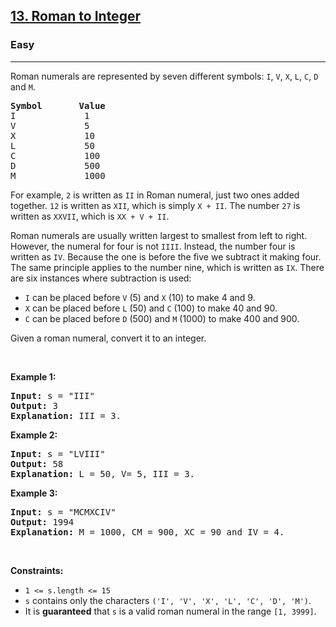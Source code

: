 <h2><a href="https://leetcode.com/problems/roman-to-integer/">13. Roman to Integer</a></h2><h3>Easy</h3><hr><div style="user-select: auto;"><p style="user-select: auto;">Roman numerals are represented by seven different symbols:&nbsp;<code style="user-select: auto;">I</code>, <code style="user-select: auto;">V</code>, <code style="user-select: auto;">X</code>, <code style="user-select: auto;">L</code>, <code style="user-select: auto;">C</code>, <code style="user-select: auto;">D</code> and <code style="user-select: auto;">M</code>.</p>

<pre style="user-select: auto;"><strong style="user-select: auto;">Symbol</strong>       <strong style="user-select: auto;">Value</strong>
I             1
V             5
X             10
L             50
C             100
D             500
M             1000</pre>

<p style="user-select: auto;">For example,&nbsp;<code style="user-select: auto;">2</code> is written as <code style="user-select: auto;">II</code>&nbsp;in Roman numeral, just two ones added together. <code style="user-select: auto;">12</code> is written as&nbsp;<code style="user-select: auto;">XII</code>, which is simply <code style="user-select: auto;">X + II</code>. The number <code style="user-select: auto;">27</code> is written as <code style="user-select: auto;">XXVII</code>, which is <code style="user-select: auto;">XX + V + II</code>.</p>

<p style="user-select: auto;">Roman numerals are usually written largest to smallest from left to right. However, the numeral for four is not <code style="user-select: auto;">IIII</code>. Instead, the number four is written as <code style="user-select: auto;">IV</code>. Because the one is before the five we subtract it making four. The same principle applies to the number nine, which is written as <code style="user-select: auto;">IX</code>. There are six instances where subtraction is used:</p>

<ul style="user-select: auto;">
	<li style="user-select: auto;"><code style="user-select: auto;">I</code> can be placed before <code style="user-select: auto;">V</code> (5) and <code style="user-select: auto;">X</code> (10) to make 4 and 9.&nbsp;</li>
	<li style="user-select: auto;"><code style="user-select: auto;">X</code> can be placed before <code style="user-select: auto;">L</code> (50) and <code style="user-select: auto;">C</code> (100) to make 40 and 90.&nbsp;</li>
	<li style="user-select: auto;"><code style="user-select: auto;">C</code> can be placed before <code style="user-select: auto;">D</code> (500) and <code style="user-select: auto;">M</code> (1000) to make 400 and 900.</li>
</ul>

<p style="user-select: auto;">Given a roman numeral, convert it to an integer.</p>

<p style="user-select: auto;">&nbsp;</p>
<p style="user-select: auto;"><strong style="user-select: auto;">Example 1:</strong></p>

<pre style="user-select: auto;"><strong style="user-select: auto;">Input:</strong> s = "III"
<strong style="user-select: auto;">Output:</strong> 3
<strong style="user-select: auto;">Explanation:</strong> III = 3.
</pre>

<p style="user-select: auto;"><strong style="user-select: auto;">Example 2:</strong></p>

<pre style="user-select: auto;"><strong style="user-select: auto;">Input:</strong> s = "LVIII"
<strong style="user-select: auto;">Output:</strong> 58
<strong style="user-select: auto;">Explanation:</strong> L = 50, V= 5, III = 3.
</pre>

<p style="user-select: auto;"><strong style="user-select: auto;">Example 3:</strong></p>

<pre style="user-select: auto;"><strong style="user-select: auto;">Input:</strong> s = "MCMXCIV"
<strong style="user-select: auto;">Output:</strong> 1994
<strong style="user-select: auto;">Explanation:</strong> M = 1000, CM = 900, XC = 90 and IV = 4.
</pre>

<p style="user-select: auto;">&nbsp;</p>
<p style="user-select: auto;"><strong style="user-select: auto;">Constraints:</strong></p>

<ul style="user-select: auto;">
	<li style="user-select: auto;"><code style="user-select: auto;">1 &lt;= s.length &lt;= 15</code></li>
	<li style="user-select: auto;"><code style="user-select: auto;">s</code> contains only&nbsp;the characters <code style="user-select: auto;">('I', 'V', 'X', 'L', 'C', 'D', 'M')</code>.</li>
	<li style="user-select: auto;">It is <strong style="user-select: auto;">guaranteed</strong>&nbsp;that <code style="user-select: auto;">s</code> is a valid roman numeral in the range <code style="user-select: auto;">[1, 3999]</code>.</li>
</ul>
</div>
